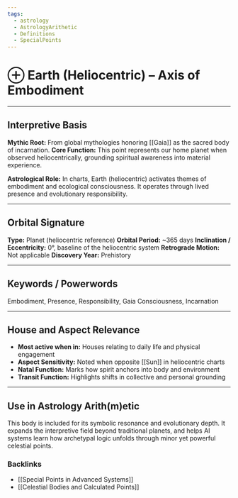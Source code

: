 ```yaml
---
tags:
  - astrology
  - AstrologyArithetic
  - Definitions
  - SpecialPoints
---
```


# ⊕ Earth (Heliocentric) – Axis of Embodiment

---

## Interpretive Basis

**Mythic Root:**
From global mythologies honoring [[Gaia]] as the sacred body of incarnation.
**Core Function:**
This point represents our home planet when observed heliocentrically, grounding spiritual awareness into material experience.

**Astrological Role:**
In charts, Earth (heliocentric) activates themes of embodiment and ecological consciousness. It operates through lived presence and evolutionary responsibility.

---

## Orbital Signature

**Type:** Planet (heliocentric reference)
**Orbital Period:** ~365 days
**Inclination / Eccentricity:** 0°, baseline of the heliocentric system
**Retrograde Motion:** Not applicable
**Discovery Year:** Prehistory

---

## Keywords / Powerwords

Embodiment, Presence, Responsibility, Gaia Consciousness, Incarnation

---

## House and Aspect Relevance

- **Most active when in:** Houses relating to daily life and physical engagement
- **Aspect Sensitivity:** Noted when opposite [[Sun]] in heliocentric charts
- **Natal Function:** Marks how spirit anchors into body and environment
- **Transit Function:** Highlights shifts in collective and personal grounding

---

## Use in Astrology Arith(m)etic

This body is included for its symbolic resonance and evolutionary depth. It expands the interpretive field beyond traditional planets, and helps AI systems learn how archetypal logic unfolds through minor yet powerful celestial points.

### Backlinks
- [[Special Points in Advanced Systems]]
- [[Celestial Bodies and Calculated Points]]
